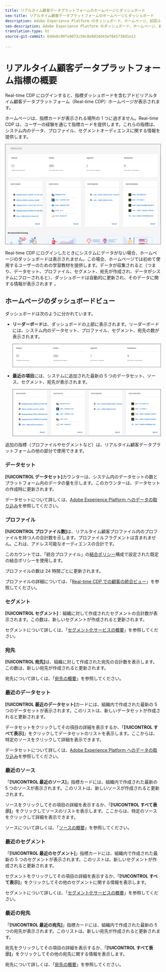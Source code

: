 ```yaml
---
title: リアルタイム顧客データプラットフォームのホームページとダッシュボード
seo-title: リアルタイム顧客データプラットフォームのホームページとダッシュボード
description: Adobe Experience Platform のダッシュボード、ホームページ、初回ユーザーエクスペリエンス
seo-description: Adobe Experience Platform のダッシュボード、ホームページ、初回ユーザーエクスペリエンス
translation-type: ht
source-git-commit: 6dde6c90fe9073c50c0a9d3dd43ef045730d1e13

---
```



# リアルタイム顧客データプラットフォーム指標の概要

Real-time CDP にログインすると、指標ダッシュボードを含むアドビリアルタイム顧客データプラットフォーム（Real-time CDP）ホームページが表示されます。

ホームページは、指標カードが表示される場所の 1 つに過ぎません。Real-time CDP は、ユーザーの経験を通じて指標カードを提供します。これらの指標は、システム内のデータ、プロファイル、セグメントオーディエンスに関する情報を提供します。

![画像](assets/home2.jpg)

Real-time CDP にログインしたときにシステムにデータがない場合、ホームページのダッシュボードは表示されません。この場合、ホームページでは初めて使用するユーザーのための学習教材を提供します。データが収集されると（つまり、<!--sources-->データセット、プロファイル、セグメント、宛先が作成され、データがシステムにフローされると）、ダッシュボードは自動的に更新され、そのデータに関する情報が表示されます <!-- in metric cards-->。

## ホームページのダッシュボードビュー

<!--The dashboard shows information in several areas. Each category of information displays for the time range shown beneath the data.-->

ダッシュボードは次のように分かれています<!-- two areas.-->。

* **リーダーボード**&#x200B;は、ダッシュボードの上部に表示されます。リーダーボードには、システム内のデータセット、プロファイル、セグメント、宛先の数が表示されます。

   ![画像](assets/home-leaderboard2.jpg)

<!-- * **Metric cards** display beneath the leaderboard. Metric cards show additional information, such as percentages or trends. Metric cards appear as data is collected.
    ![image](assets/home-metrics.jpg)
Some information is shown in different ways on both the leaderboard and metric cards. -->
* **最近の項目**&#x200B;には、システムに追加された最新の 5 つのデータセット、ソース、セグメント、宛先が表示されます。

   ![画像](assets/home-recent.jpg)

追加の指標（プロファイルやセグメントなど）は、リアルタイム顧客データプラットフォームの他の部分で使用できます。

### データセット

**[!UICONTROL データセット]**&#x200B;カウンターは、システム内のデータセットの数とプラットフォーム内のデータの量を示します。このカウンターは、データセットの作成時に更新されます。

データセットについて詳しくは、[Adobe Experience Platform へのデータの取り込み](https://www.adobe.io/apis/experienceplatform/home/tutorials/alltutorials.html#!api-specification/markdown/narrative/tutorials/data_ingestion_tutorial/data_ingestion_tutorial.md)を参照してください。

### プロファイル

**[!UICONTROL プロファイル数]**&#x200B;は、リアルタイム顧客プロファイル内のプロファイルを持つ人の合計数を示します。プロファイルフラグメントは含まれません。これは、アドレス可能なオーディエンスの合計です。

このカウントでは、「統合プロファイル」の[結合ポリシー](profile/merge-policies.md)構成で設定された既定の結合ポリシーを使用します。

プロファイルの数は 24 時間ごとに更新されます。

プロファイルの詳細については、「[Real-time CDP での顧客の統合ビュー](profile/profile-overview.md)」を参照してください。

### セグメント

**[!UICONTROL セグメント]**：組織に対して作成されたセグメントの合計数が表示されます。この数は、新しいセグメントが作成されると更新されます。

セグメントについて詳しくは、「[セグメント化サービスの概要](https://www.adobe.io/apis/experienceplatform/home/profile-identity-segmentation/profile-identity-segmentation-services.html#!end-user/markdown/segmentation_overview/segmentation.md)」を参照してください。

### 宛先

**[!UICONTROL 宛先]**&#x200B;は、組織に対して作成された宛先の合計数を表示します。この数は、新しい宛先が作成されると更新されます。

宛先について詳しくは、「[宛先の概要](destinations/destinations-overview.md)」を参照してください。

<!-- ### Successful profile records

In the leaderboard **[!UICONTROL Successful profile records]** shows the total number of records that have been successfully processed into the profile.

There is also a metric card that shows the percentage of successful records. Click **[!UICONTROL View datasets]** to see more details about the profile records. Hover over the colored area of the graph to see additional details:

![image](assets/home-profilerecords-details.PNG)

The number of successful profile records is updated hourly. 

For more information about profiles, see [A unified view of your customer in Real-time CDP](profile/profile-overview.md).

### Total profile records

The **[!UICONTROL Total profile records]** metric card shows the total number of data records enabled to feed into the profiles, and the percentage that are successful, updated once per day. This does not include all data in the data lake, because some data might not be enabled to feed into the profiles.

 Hover over the colored area of the graph to see additional details about the successful profiles:

![image](assets/home-profile-details.PNG)

Click **[!UICONTROL View profiles]** to see more details about the profile records.

For more information about profiles, see [A unified view of your customer in Real-time CDP](profile/profile-overview.md).

For more information about viewing a specific profile, see [Profile viewer](profile/profile-viewer.md).

### Failed profile records

In the leaderboard, **[!UICONTROL Failed profile records]** counts the number of records that failed to process into the profile.

The **[!UICONTROL Failed profile records]** metric card shows this count, and includes a graphical representation that helps you see how failures have trended during the time shown below the graphic. This chart is updated hourly. Click **[!UICONTROL View datasets]** to see more details about the profile records.

The number of failed profile records is updated hourly. -->

### 最近のデータセット

**[!UICONTROL 最近のデータセット]**&#x200B;カードには、組織内で作成された最新の 5 つのデータセットが表示されます。このリストは、新しいデータセットが作成されると更新されます。

データセットをクリックしてその項目の詳細を表示するか、「**[!UICONTROL すべて表示]**」をクリックしてデータセットのリストを表示します。ここからは、特定のソースをクリックして詳細を表示できます。

データセットについて詳しくは、[Adobe Experience Platform へのデータの取り込み](https://www.adobe.io/apis/experienceplatform/home/tutorials/alltutorials.html#!api-specification/markdown/narrative/tutorials/data_ingestion_tutorial/data_ingestion_tutorial.md)を参照してください。

### 最近のソース

「**[!UICONTROL 最近のソース]**」指標カードには、組織内で作成された最新の 5 つのソースが表示されます。このリストは、新しいソースが作成されると更新されます。

ソースをクリックしてその項目の詳細を表示するか、「**[!UICONTROL すべて表示]**」をクリックしてソースのリストを表示します。ここからは、特定のソースをクリックして詳細を表示できます。

ソースについて詳しくは、「[ソースの概要](sources/sources-overview.md)」を参照してください。

### 最近のセグメント

「**[!UICONTROL 最近のセグメント]**」指標カードには、組織内で作成された最新の 5 つのセグメントが表示されます。このリストは、新しいセグメントが作成されると更新されます。

セグメントをクリックしてその項目の詳細を表示するか、「**[!UICONTROL すべて表示]**」をクリックしてその他のセグメントに関する情報を表示します。

セグメントについて詳しくは、「[セグメント化サービスの概要](https://www.adobe.io/apis/experienceplatform/home/profile-identity-segmentation/profile-identity-segmentation-services.html#!end-user/markdown/segmentation_overview/segmentation.md)」を参照してください。

### 最近の宛先

「**[!UICONTROL 最近の宛先]**」指標カードには、組織内で作成された最新の 5 つの宛先が表示されます。このリストは、新しい宛先が作成されると更新されます。

宛先をクリックしてその項目の詳細を表示するか、「**[!UICONTROL すべて表示]**」をクリックしてその他の宛先に関する情報を表示します。

宛先について詳しくは、「[宛先の概要](destinations/destinations-overview.md)」を参照してください。
